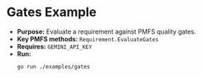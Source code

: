 # Gates Example

- **Purpose:** Evaluate a requirement against PMFS quality gates.
- **Key PMFS methods:** `Requirement.EvaluateGates`
- **Requires:** `GEMINI_API_KEY`
- **Run:**
  ```bash
  go run ./examples/gates
  ```
